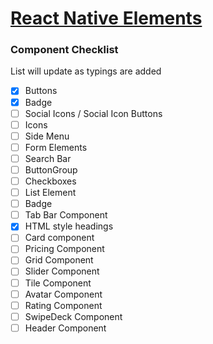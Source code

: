 # [React Native Elements](https://github.com/react-native-training/react-native-elements)

### Component Checklist
List will update as typings are added

- [x] Buttons
- [x] Badge
- [ ] Social Icons / Social Icon Buttons
- [ ] Icons
- [ ] Side Menu
- [ ] Form Elements
- [ ] Search Bar
- [ ] ButtonGroup
- [ ] Checkboxes
- [ ] List Element
- [ ] Badge
- [ ] Tab Bar Component
- [x] HTML style headings
- [ ] Card component
- [ ] Pricing Component
- [ ] Grid Component
- [ ] Slider Component
- [ ] Tile Component
- [ ] Avatar Component
- [ ] Rating Component
- [ ] SwipeDeck Component
- [ ] Header Component
